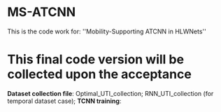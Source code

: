 # MS-ATCNN
This is the code work for: ''Mobility-Supporting ATCNN in HLWNets''

# This final code version will be collected upon the acceptance

**Dataset collection file**: Optimal_UTI_collection; RNN_UTI_collection (for temporal dataset case);
**TCNN training**: 

